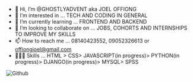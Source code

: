 - 👋 Hi, I’m @GHOSTLYADVENT aka JOEL OFFIONG
- 👀 I’m interested in ... TECH AND CODING IN GENERAL
- 🌱 I’m currently learning ... FRONTEND AND BACKEND
- 💞️ I’m looking to collaborate on ... JOBS, COHORTS AND INTERNSHIPS TO IMPROVE MY SKILLS
- 📫 How to reach me ... 08140423552, 09052326613 or offiongjoel@gmail.com
- 👨🏽‍💻 Skills ... HTML > CSS> JAVASCRIPT(in progress)> PYTHON(in progress)> DJANGO(in progress)> MYSQL> SPSS

<!---
GHOSTLYADVENT/GHOSTLYADVENT is a ✨ special ✨ repository because its `README.md` (this file) appears on your GitHub profile.
You can click the Preview link to take a look at your changes.
--->
![Github](https://user-images.githubusercontent.com/92002453/196090660-33ac1b38-15b3-440c-9371-85c720641f9a.jpeg)
